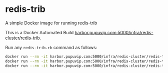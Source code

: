 # redis-trib

A simple Docker image for running redis-trib

This is a Docker Automated Build [harbor.pupuvip.com:5000/infra/redis-cluster/redis-trib](harbor.pupuvip.com:5000/infra/redis-cluster/redis-trib).

Run any `redis-trib.rb` command as follows:

``` bash
docker run --rm -it harbor.pupuvip.com:5000/infra/redis-cluster/redis-trib
docker run --rm -it harbor.pupuvip.com:5000/infra/redis-cluster/redis-trib create 172.17.8.101:7000 172.17.8.102:7000 172.17.8.103:7000
docker run --rm -it harbor.pupuvip.com:5000/infra/redis-cluster/redis-trib create --replicas 1 172.17.8.101:7000 172.17.8.102:7000 172.17.8.103:7000 172.17.8.104:7000 172.17.8.105:7000 172.17.8.106:7000
```
